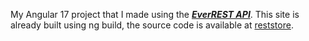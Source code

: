 My Angular 17 project that I made using the **_[EverREST API](https://everrest.educata.dev/)_**.
This site is already built using ng build, the source code is available at [reststore](https://github.com/silacs/reststore).
